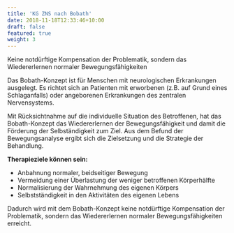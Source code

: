 ```yaml
---
title: 'KG ZNS nach Bobath'
date: 2018-11-18T12:33:46+10:00
draft: false
featured: true
weight: 3
---
```


Keine notdürftige Kompensation der Problematik, sondern das Wiedererlernen normaler
Bewegungsfähigkeiten

Das Bobath-Konzept ist für Menschen mit neurologischen Erkrankungen ausgelegt. Es richtet sich an Patienten mit erworbenen (z.B. auf Grund eines
Schlaganfalls) oder angeborenen Erkrankungen des zentralen Nervensystems.

Mit Rücksichtnahme auf die individuelle Situation des Betroffenen, hat das Bobath-Konzept das Wiedererlernen der Bewegungsfähigkeit und
damit die Förderung der Selbständigkeit zum Ziel. Aus dem Befund der Bewegungsanalyse ergibt sich die Zielsetzung und die Strategie der Behandlung.

**Therapieziele können sein:**

- Anbahnung normaler, beidseitiger Bewegung
- Vermeidung einer Überlastung der weniger betroffenen Körperhälfte
- Normalisierung der Wahrnehmung des eigenen Körpers
- Selbstständigkeit in den Aktivitäten des eigenen Lebens

Dadurch wird mit dem Bobath-Konzept keine notdürftige Kompensation der Problematik, sondern das Wiedererlernen normaler
Bewegungsfähigkeiten erreicht.
